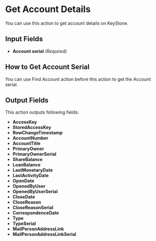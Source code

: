 # Get Account Details

You can use this action to get account details on KeyStone.


## Input Fields

- **Account serial** *(Required)*


## How to Get Account Serial

You can use Find Account action before this action to get the Account serial.


## Output Fields

This action outputs following fields:

- **AccessKey**
- **StoredAccessKey**
- **RowChangeTimestamp**
- **AccountNumber**
- **AccountTitle**
- **PrimaryOwner**
- **PrimaryOwnerSerial**
- **ShareBalance**
- **LoanBalance**
- **LastMonetaryDate**
- **LastActivityDate**
- **OpenDate**
- **OpenedByUser**
- **OpenedByUserSerial**
- **CloseDate**
- **CloseReason**
- **CloseReasonSerial**
- **CorrespondenceDate**
- **Type**
- **TypeSerial**
- **MailPersonAddressLink**
- **MailPersonAddressLinkSerial**